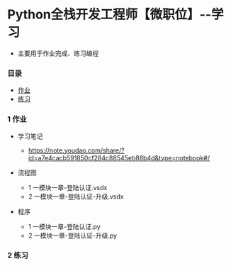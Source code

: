 # Python全栈开发工程师【微职位】--学习
* 主要用于作业完成、练习编程
### 目录
- [作业](#作业)
- [练习](#练习)

### 1 作业
* 学习笔记
    * https://note.youdao.com/share/?id=a7e4cacb591850cf284c88545eb88b4d&type=notebook#/
* 流程图    
    * 1 一模块一章-登陆认证.vsdx
    * 2 一模块一章-登陆认证-升级.vsdx
        
* 程序
    * 1 一模块一章-登陆认证.py
    * 2 一模块一章-登陆认证-升级.py


### 2 练习

